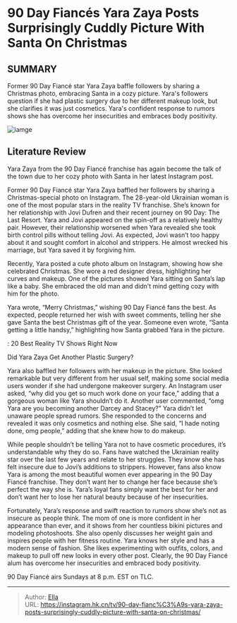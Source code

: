 # 90 Day Fiancés Yara Zaya Posts Surprisingly Cuddly Picture With Santa On Christmas


## SUMMARY 



  Former 90 Day Fiancé star Yara Zaya baffle followers by sharing a Christmas photo, embracing Santa in a cozy picture.   Yara&#39;s followers question if she had plastic surgery due to her different makeup look, but she clarifies it was just cosmetics.   Yara&#39;s confident response to rumors shows she has overcome her insecurities and embraces body positivity.  

![iamge](https://static1.srcdn.com/wordpress/wp-content/uploads/2023/08/90-day-fianc-s-yara-zaya-reveals-tragic-news-about-family-members-in-ukraine.jpg)

## Literature Review
Yara Zaya from the 90 Day Fiancé franchise has again become the talk of the town due to her cozy photo with Santa in her latest Instagram post.




Former 90 Day Fiancé star Yara Zaya baffled her followers by sharing a Christmas-special photo on Instagram. The 28-year-old Ukrainian woman is one of the most popular stars in the reality TV franchise. She’s known for her relationship with Jovi Dufren and their recent journey on 90 Day: The Last Resort. Yara and Jovi appeared on the spin-off as a relatively healthy pair. However, their relationship worsened when Yara revealed she took birth control pills without telling Jovi. As expected, Jovi wasn’t too happy about it and sought comfort in alcohol and strippers. He almost wrecked his marriage, but Yara saved it by forgiving him.




Recently, Yara posted a cute photo album on Instagram, showing how she celebrated Christmas. She wore a red designer dress, highlighting her curves and makeup. One of the pictures showed Yara sitting on Santa’s lap like a baby. She embraced the old man and didn’t mind getting cozy with him for the photo.


 

Yara wrote, “Merry Christmas,” wishing 90 Day Fiancé fans the best. As expected, people returned her wish with sweet comments, telling her she gave Santa the best Christmas gift of the year. Someone even wrote, “Santa getting a little handsy,” highlighting how Santa grabbed Yara in the picture.

 : 20 Best Reality TV Shows Right Now


 Did Yara Zaya Get Another Plastic Surgery? 
          




Yara also baffled her followers with her makeup in the picture. She looked remarkable but very different from her usual self, making some social media users wonder if she had undergone makeover surgery. An Instagram user asked, “why did you get so much work done on your face,” adding that a gorgeous woman like Yara shouldn’t do it. Another user commented, “omg Yara are you becoming another Darcey and Stacey?” Yara didn’t let unaware people spread rumors. She responded to the concerns and revealed it was only cosmetics and nothing else. She said, “I hade noting done, omg people,” adding that she knew how to do makeup.

While people shouldn’t be telling Yara not to have cosmetic procedures, it’s understandable why they do so. Fans have watched the Ukrainian reality star over the last few years and relate to her struggles. They know she has felt insecure due to Jovi’s additions to strippers. However, fans also know Yara is among the most beautiful women ever appearing in the 90 Day Fiancé franchise. They don’t want her to change her face because she’s perfect the way she is. Yara’s loyal fans simply want the best for her and don’t want her to lose her natural beauty because of her insecurities.




Fortunately, Yara’s response and swift reaction to rumors show she’s not as insecure as people think. The mom of one is more confident in her appearance than ever, and it shows from her countless bikini pictures and modeling photoshoots. She also openly discusses her weight gain and inspires people with her fitness routine. Yara knows her style and has a modern sense of fashion. She likes experimenting with outfits, colors, and makeup to pull off new looks in every other post. Clearly, the 90 Day Fiancé alum has overcome her insecurities and embraced body positivity.



90 Day Fiancé airs Sundays at 8 p.m. EST on TLC.






---

> Author: [Ella](https://instagram.hk.cn/)  
> URL: https://instagram.hk.cn/tv/90-day-fianc%C3%A9s-yara-zaya-posts-surprisingly-cuddly-picture-with-santa-on-christmas/  

